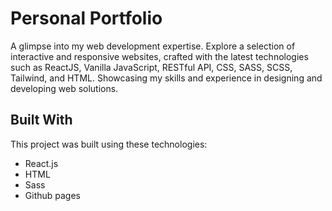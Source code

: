 

# Personal Portfolio
A glimpse into my web development expertise. Explore a selection of interactive and responsive websites, crafted with the latest technologies such as ReactJS, Vanilla JavaScript, RESTful API, CSS, SASS, SCSS, Tailwind, and HTML. Showcasing my skills and experience in designing and developing web solutions.


## Built With

This project was built using these technologies:

- React.js
- HTML
- Sass
- Github pages
